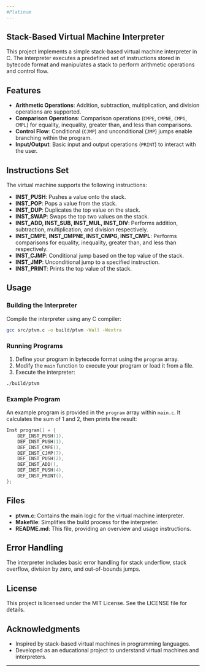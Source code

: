 ```yaml
---
#Platinum
---
```


## Stack-Based Virtual Machine Interpreter

This project implements a simple stack-based virtual machine interpreter in C. The interpreter executes a predefined set of instructions stored in bytecode format and manipulates a stack to perform arithmetic operations and control flow.

## Features

- **Arithmetic Operations**: Addition, subtraction, multiplication, and division operations are supported.
- **Comparison Operations**: Comparison operations (`CMPE`, `CMPNE`, `CMPG`, `CMPL`) for equality, inequality, greater than, and less than comparisons.
- **Control Flow**: Conditional (`CJMP`) and unconditional (`JMP`) jumps enable branching within the program.
- **Input/Output**: Basic input and output operations (`PRINT`) to interact with the user.

## Instructions Set

The virtual machine supports the following instructions:

- **INST_PUSH**: Pushes a value onto the stack.
- **INST_POP**: Pops a value from the stack.
- **INST_DUP**: Duplicates the top value on the stack.
- **INST_SWAP**: Swaps the top two values on the stack.
- **INST_ADD, INST_SUB, INST_MUL, INST_DIV**: Performs addition, subtraction, multiplication, and division respectively.
- **INST_CMPE, INST_CMPNE, INST_CMPG, INST_CMPL**: Performs comparisons for equality, inequality, greater than, and less than respectively.
- **INST_CJMP**: Conditional jump based on the top value of the stack.
- **INST_JMP**: Unconditional jump to a specified instruction.
- **INST_PRINT**: Prints the top value of the stack.

## Usage

### Building the Interpreter

Compile the interpreter using any C compiler:

```bash
gcc src/ptvm.c -o build/ptvm -Wall -Wextra
```

### Running Programs

1. Define your program in bytecode format using the `program` array.
2. Modify the `main` function to execute your program or load it from a file.
3. Execute the interpreter:

```bash
./build/ptvm
```

### Example Program

An example program is provided in the `program` array within `main.c`. It calculates the sum of 1 and 2, then prints the result:

```c
Inst program[] = {
    DEF_INST_PUSH(1),
    DEF_INST_PUSH(1),
    DEF_INST_CMPE(),
    DEF_INST_CJMP(7),
    DEF_INST_PUSH(2),
    DEF_INST_ADD(),
    DEF_INST_PUSH(4),
    DEF_INST_PRINT(),
};
```

## Files

- **ptvm.c**: Contains the main logic for the virtual machine interpreter.
- **Makefile**: Simplifies the build process for the interpreter.
- **README.md**: This file, providing an overview and usage instructions.

## Error Handling

The interpreter includes basic error handling for stack underflow, stack overflow, division by zero, and out-of-bounds jumps.

## License

This project is licensed under the MIT License. See the LICENSE file for details.

## Acknowledgments

- Inspired by stack-based virtual machines in programming languages.
- Developed as an educational project to understand virtual machines and interpreters.

---

